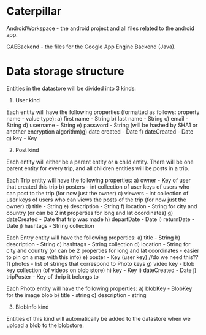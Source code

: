 Caterpillar
===========

AndroidWorkspace - the android project and all files related to the android app.

GAEBackend - the files for the Google App Engine Backend (Java).


Data storage structure
======================

Entities in the datastore will be divided into 3 kinds:

1) User kind

Each entity will have the following properties (formatted as follows: property name - value type):
a) first name - String
b) last name - String
c) email - String
d) username - String
e) password - String (will be hashed by SHA1 or another encryption algorithm)g) date created - Date
f) dateCreated - Date
g) key - Key

2) Post kind

Each entity will either be a parent entity or a child entity. There will be one parent entity for every trip, and all children entities will be posts in a trip.

Each Trip entity will have the following properties:
a) owner - Key of user that created this trip
b) posters - int collection of user keys of users who can post to the trip (for now just the owner)
c) viewers - int collection of user keys of users who can views the posts of the trip (for now just the owner)
d) title - String
e) description - String
f) location - String for city and country (or can be 2 int properties for long and lat coordinates)
g) dateCreated - Date that trip was made
h) departDate - Date
i) returnDate - Date
j) hashtags - String collection

Each Entry entity will have the following properties:
a) title - String
b) description - String
c) hashtags - String collection
d) location - String for city and country (or can be 2 properties for long and lat coordinates - easier to pin on a map with this info)
e) poster - Key (user key) //do we need this??
f) photos - list of strings that correspond to Photo keys
g) video key - blob key collection (of videos on blob store)
h) key - Key
i) dateCreated - Date
j) tripPoster - Key of thrip it belongs to

Each Photo entity will have the following properties:
a) blobKey - BlobKey for the image blob
b) title - string
c) description - string

3) BlobInfo kind

Entities of this kind will automatically be added to the datastore when we upload a blob to the blobstore. 

